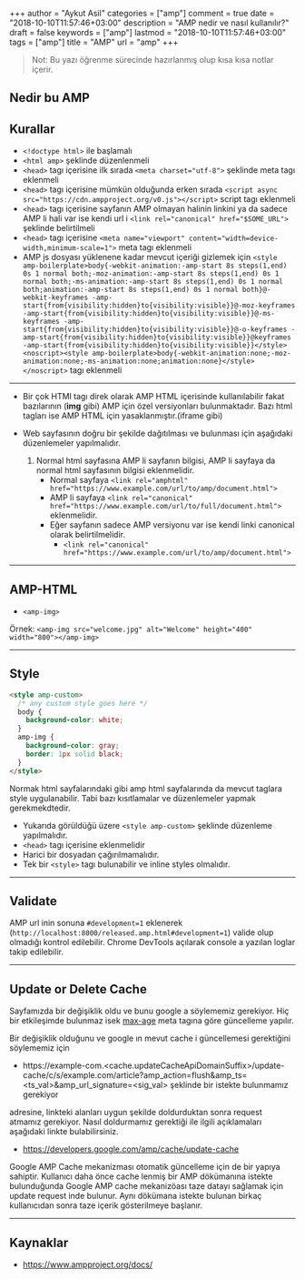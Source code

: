 +++
author = "Aykut Asil"
categories = ["amp"]
comment = true
date = "2018-10-10T11:57:46+03:00"
description = "AMP nedir ve nasıl kullanılır?"
draft = false
keywords = ["amp"]
lastmod = "2018-10-10T11:57:46+03:00"
tags = ["amp"]
title = "AMP"
url = "amp"
+++

> Not: Bu yazı öğrenme sürecinde hazırlanmış olup kısa kısa notlar içerir.

## Nedir bu AMP

## Kurallar

- `<!doctype html>` ile başlamalı
- `<html amp>` şeklinde düzenlenmeli 
- `<head>` tagı içerisine ilk sırada `<meta charset="utf-8">` şeklinde meta tagı eklenmeli
- `<head>` tagı içerisine mümkün olduğunda erken sırada `<script async src="https://cdn.ampproject.org/v0.js"></script>` script tagı eklenmeli
- `<head>` tagı içerisine sayfanın AMP olmayan halinin linkini ya da sadece AMP li hali var ise kendi url i `<link rel="canonical" href="$SOME_URL">` şeklinde belirtilmeli
- `<head>` tagı içerisine `<meta name="viewport" content="width=device-width,minimum-scale=1">` meta tagı eklenmeli
- AMP js dosyası yüklenene kadar mevcut içeriği gizlemek için `<style amp-boilerplate>body{-webkit-animation:-amp-start 8s steps(1,end) 0s 1 normal both;-moz-animation:-amp-start 8s steps(1,end) 0s 1 normal both;-ms-animation:-amp-start 8s steps(1,end) 0s 1 normal both;animation:-amp-start 8s steps(1,end) 0s 1 normal both}@-webkit-keyframes -amp-start{from{visibility:hidden}to{visibility:visible}}@-moz-keyframes -amp-start{from{visibility:hidden}to{visibility:visible}}@-ms-keyframes -amp-start{from{visibility:hidden}to{visibility:visible}}@-o-keyframes -amp-start{from{visibility:hidden}to{visibility:visible}}@keyframes -amp-start{from{visibility:hidden}to{visibility:visible}}</style><noscript><style amp-boilerplate>body{-webkit-animation:none;-moz-animation:none;-ms-animation:none;animation:none}</style></noscript>` tagı eklenmeli

---

- Bir çok HTMl tagı direk olarak AMP HTML içerisinde kullanılabilir fakat bazılarının (**img** gibi) AMP için özel versiyonları bulunmaktadır. Bazı html tagları ise AMP HTML için yasaklanmıştır.(iframe gibi)

- Web sayfasının doğru bir şekilde dağıtılması ve bulunması için aşağıdaki düzenlemeler yapılmalıdır.
    1. Normal html sayfasına AMP li sayfanın bilgisi, AMP li sayfaya da normal html sayfasının bilgisi eklenmelidir.
        - Normal sayfaya `<link rel="amphtml" href="https://www.example.com/url/to/amp/document.html">`
        - AMP li sayfaya `<link rel="canonical" href="https://www.example.com/url/to/full/document.html">` eklenmelidir.
        - Eğer sayfanın sadece AMP versiyonu var ise kendi linki canonical olarak belirtilmelidir.
            - `<link rel="canonical" href="https://www.example.com/url/to/amp/document.html">`

---

## AMP-HTML

- `<amp-img>`

Örnek: `<amp-img src="welcome.jpg" alt="Welcome" height="400" width="800"></amp-img>`

---

## Style

```html
<style amp-custom>
  /* any custom style goes here */
  body {
    background-color: white;
  }
  amp-img {
    background-color: gray;
    border: 1px solid black;
  }
</style>
```

Normak html sayfalarındaki gibi amp html sayfalarında da mevcut taglara style uygulanabilir. Tabi bazı kısıtlamalar ve düzenlemeler yapmak gerekmekdtedir.

- Yukarıda görüldüğü üzere `<style amp-custom>` şeklinde düzenleme yapılmalıdır.
- `<head>` tagı içerisine eklenmelidir
- Harici bir dosyadan çağırılmamalıdır.
- Tek bir `<style>` tagı bulunabilir ve inline styles olmalıdır.

---

## Validate

AMP url inin sonuna `#development=1` eklenerek (`http://localhost:8000/released.amp.html#development=1`) valide olup olmadığı kontrol edilebilir. Chrome DevTools açılarak console a yazılan loglar takip edilebilir.

---

## Update or Delete Cache

Sayfamızda bir değişiklik oldu ve bunu google a söylememiz gerekiyor. Hiç bir etkileşimde bulunmaz isek [max-age](https://developer.mozilla.org/en-US/docs/Web/HTTP/Headers/Cache-Control) meta tagına göre güncelleme yapılır.

Bir değişiklik olduğunu ve google ın mevut cache i güncellemesi gerektiğini söylememiz için

- https://example-com.<cache.updateCacheApiDomainSuffix>/update-cache/c/s/example.com/article?amp_action=flush&amp_ts=<ts_val>&amp_url_signature=<sig_val> şeklinde bir istekte bulunmamız gerekiyor

adresine, linkteki alanları uygun şekilde doldurduktan sonra request atmamız gerekiyor. Nasıl doldurmamız gerektiği ile ilgili açıklamaları aşağıdaki linkte bulabilirsiniz.

- <https://developers.google.com/amp/cache/update-cache>

Google AMP Cache mekanizması otomatik güncelleme için de bir yapıya sahiptir. Kullanıcı daha önce cache lenmiş bir AMP dökümanına istekte bulunduğunda Google AMP cache mekanizöası taze datayı sağlamak için update request inde bulunur. Aynı dökümana istekte bulunan birkaç kullanıcıdan sonra taze içerik gösterilmeye başlanır.

---

## Kaynaklar

- <https://www.ampproject.org/docs/>

